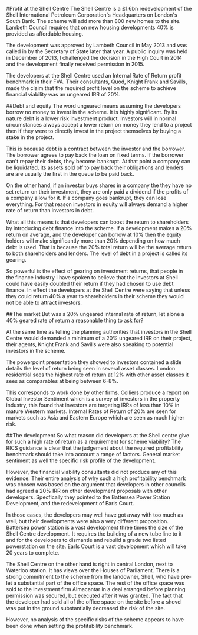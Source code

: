 #Profit at the Shell Centre
The Shell Centre is a £1.6bn redevelopment of the Shell International Petroleum Corporation's Headquarters on London's South Bank. The scheme will add more than 800 new homes to the site. Lambeth Council requires that on new housing developments 40% is provided as affordable housing. 

The development was approved by Lambeth Council in May 2013 and was called in by the Secretary of State later that year. A public inquiry was held in December of 2013, I challenged the decision in the High Court in 2014 and the development finally received permission in 2015.

The developers at the Shell Centre used an Internal Rate of Return profit benchmark in their FVA. Their consultants, Quod, Knight Frank and Savills, made the claim that the required profit level on the scheme to achieve financial viability was an ungeared IRR of 20%. 

##Debt and equity
The word ungeared means assuming the developers borrow no money to invest in the scheme. It is highly significant. By its nature debt is a lower risk investment product. Investors will in normal circumstances always accept a lower return on money they lend to a project then if they were to directly invest in the project themselves by buying a stake in the project. 

This is because debt is a contract between the investor and the borrower. The borrower agrees to pay back the loan on fixed terms. If the borrower can't repay their debts, they become bankrupt. At that point a company can be liquidated, its assets sold off to pay back their obligations and lenders are are usually the first in the queue to be paid back. 

On the other hand, if an investor buys shares in a company the they have no set return on their investment, they are only paid a dividend if the profits of a company allow for it. If a company goes bankrupt, they can lose everything. For that reason investors in equity will always demand a higher rate of return than investors in debt. 

What all this means is that developers can boost the return to shareholders by introducing debt finance into the scheme. If a development makes a 20% return on average, and the developer can borrow at 10% then the equity holders will make significantly more than 20% depending on how much debt is used. That is because the 20% total return will be the average return to both shareholders and lenders. The level of debt in a project is called its gearing.  

So powerful is the effect of gearing on investment returns, that people in the finance industry I have spoken to believe that the investors at Shell could have easily doubled their return if they had chosen to use debt finance. In effect the developers at the Shell Centre were saying that unless they could return 40% a year to shareholders in their scheme they would not be able to attract investors. 

##The market
But was a 20% ungeared internal rate of return, let alone a 40% geared rate of return a reasonable thing to ask for? 

At the same time as telling the planning authorities that investors in the Shell Centre would demanded a minimum of a 20% ungeared IRR on their project, their agents, Knight Frank and Savills were also speaking to potential investors in the scheme. 

The powerpoint presentation they showed to investors contained a slide details the level of return being seen in several asset classes. London residential sees the highest rate of return at 12% with other asset classes it sees as comparables at being between 6-8%.

This corresponds to work done by other firms. Colliers produce a report on Global Investor Sentiment which is a survey of investors in the property industry, this found that investors are targeting IRRs of less than 10% in mature Western markets. Internal Rates of Return of 20% are seen for markets such as Asia and Eastern Europe which are seen as much higher risk.

##The development
So what reason did developers at the Shell centre give for such a high rate of return as a requirement for scheme viability?  The RICS guidance is clear that the judgement about the required profitability benchmark should take into account a range of factors. General market sentiment as well the specific risk profile of the development. 

However, the financial viability consultants did not produce any of this evidence. Their entire analysis of why such a high profitability benchmark was chosen was based on the argument that developers in other councils had agreed a 20% IRR on other development proposals with other developers. Specfically they pointed to the Battersea Power Station Development, and the redevelopment of Earls Court. 

In those cases, the developers may well have got away with too much as well, but their developments were also a very different proposition. Battersea power station is a vast development three times the size of the Shell Centre development. It requires the building of a new tube line to it and for the developers to dismantle and rebuild a grade two listed powerstation on the site. Earls Court is a vast development which will take 20 years to complete. 

The Shell Centre on the other hand is right in central London, next to Waterloo station. It has views over the Houses of Parliament. There is a strong commitment to the scheme from the landowner, Shell, who have pre-let a substantial part of the office space. The rest of the office space was sold to the investment firm Almacantar in a deal arranged before planning permission was secured, but executed after it was granted. The fact that the developer had sold all of the office space on the site before a shovel was put in the ground substantially decreased the risk of the site.

However, no analysis of the specific risks of the scheme appears to have been done when setting the profitability benchmark. 